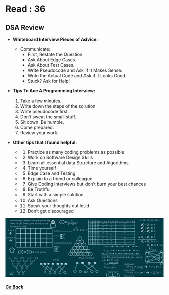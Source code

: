 # Read : 36

## DSA Review

- **Whiteboard Interview Pieces of Advice:**

    - Communicate:
        - First, Restate the Question.
        - Ask About Edge Cases.
        - Ask About Test Cases.
        - Write Pseudocode and Ask If It Makes Sense.
        - Write the Actual Code and Ask if it Looks Good.
        - Stuck? Ask for Help!


- **Tips To Ace A Programming Interview:**

    1. Take a few minutes.
    2. Write down the steps of the solution.
    3. Write pseudocode first.
    4. Don’t sweat the small stuff.
    5. Sit down. Be humble.
    6. Come prepared.
    7. Review your work.



- **Other tips that I found helpful:**

    - 1. Practice as many coding problems as possible
    - 2. Work on Software Design Skills
    - 3. Learn all essential data Structure and Algorithms
    - 4. Time yourself
    - 5. Edge Case and Testing
    - 6. Explain to a friend or colleague
    - 7. Give Coding interviews but don’t burn your best chances
    - 8. Be Truthful
    - 9. Start with a simple solution
    - 10. Ask Questions
    - 11. Speak your thoughts out loud
    - 12. Don’t get discouraged


![whiteboard](../images/whiteboard.jpg)

##### [Go Back](code_401_reading_notes.md)